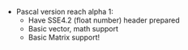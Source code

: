 - Pascal version reach alpha 1:
  + Have SSE4.2 (float number) header prepared
  + Basic vector, math support
  + Basic Matrix support!

